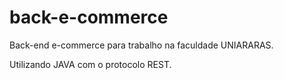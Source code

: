 # back-e-commerce
Back-end e-commerce para trabalho na faculdade UNIARARAS.

Utilizando JAVA com o protocolo REST.
